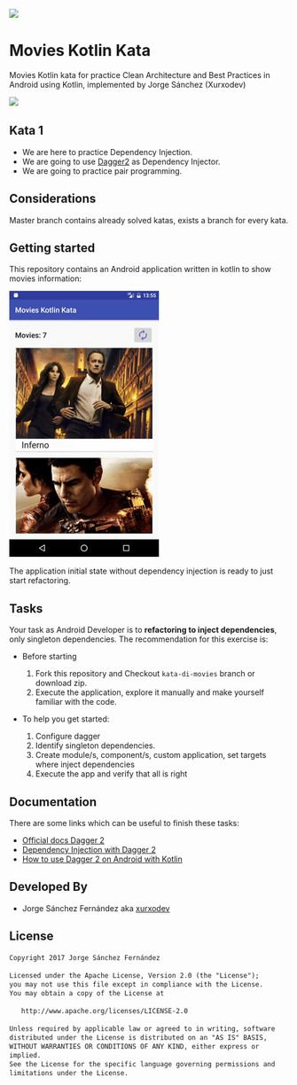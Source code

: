 
![](http://xurxodev.com/content/images/2017/04/xurxodev-readme.png) 
#  Movies Kotlin Kata
Movies Kotlin kata for practice Clean Architecture and Best Practices in Android using Kotlin, implemented by Jorge Sánchez (Xurxodev)

![](http://xurxodev.com/content/images/2017/06/kotlin_dagger2.jpg)

## Kata 1

- We are here to practice Dependency Injection.
- We are going to use [Dagger2](https://google.github.io/dagger/) as Dependency Injector.
- We are going to practice pair programming.

## Considerations 

Master branch contains already solved katas, exists a branch for every kata.

## Getting started

This repository contains an Android application written in kotlin to show movies information:

![](/art/movies.gif)

The application initial state without dependency injection is ready to just start refactoring. 

## Tasks

Your task as Android Developer is to **refactoring to inject dependencies**, only singleton dependencies.
The recommendation for this exercise is:

  * Before starting
    1. Fork this repository and Checkout `kata-di-movies` branch or download zip.
    3. Execute the application, explore it manually and make yourself familiar with the code.

  * To help you get started:     
    1. Configure dagger 
    2. Identify singleton dependencies.
    3. Create module/s, component/s, custom application, set targets where inject dependencies
    4. Execute the app and verify that all is right
    
## Documentation

There are some links which can be useful to finish these tasks:

* [Official docs Dagger 2](https://google.github.io/dagger/)
* [Dependency Injection with Dagger 2](https://guides.codepath.com/android/Dependency-Injection-with-Dagger-2)
* [How to use Dagger 2 on Android with Kotlin](https://antonioleiva.com/dagger-android-kotlin/)

## Developed By

* Jorge Sánchez Fernández aka [xurxodev](https://twitter.com/xurxodev)

## License


    Copyright 2017 Jorge Sánchez Fernández

    Licensed under the Apache License, Version 2.0 (the "License");
    you may not use this file except in compliance with the License.
    You may obtain a copy of the License at

       http://www.apache.org/licenses/LICENSE-2.0

    Unless required by applicable law or agreed to in writing, software
    distributed under the License is distributed on an "AS IS" BASIS,
    WITHOUT WARRANTIES OR CONDITIONS OF ANY KIND, either express or implied.
    See the License for the specific language governing permissions and
    limitations under the License.
